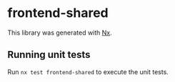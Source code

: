 # frontend-shared

This library was generated with [Nx](https://nx.dev).

## Running unit tests

Run `nx test frontend-shared` to execute the unit tests.
